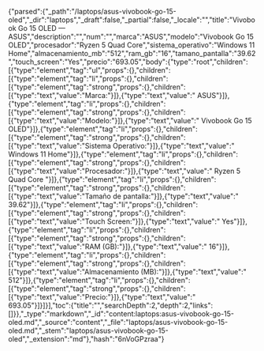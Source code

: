 {"parsed":{"_path":"/laptops/asus-vivobook-go-15-oled","_dir":"laptops","_draft":false,"_partial":false,"_locale":"","title":"Vivobook Go 15 OLED — ASUS","description":"","num":"","marca":"ASUS","modelo":"Vivobook Go 15 OLED","procesador":"Ryzen 5 Quad Core","sistema_operativo":"Windows 11 Home","almacenamiento_mb":"512","ram_gb":"16","tamano_pantalla":"39.62","touch_screen":"Yes","precio":"693.05","body":{"type":"root","children":[{"type":"element","tag":"ul","props":{},"children":[{"type":"element","tag":"li","props":{},"children":[{"type":"element","tag":"strong","props":{},"children":[{"type":"text","value":"Marca:"}]},{"type":"text","value":" ASUS"}]},{"type":"element","tag":"li","props":{},"children":[{"type":"element","tag":"strong","props":{},"children":[{"type":"text","value":"Modelo:"}]},{"type":"text","value":" Vivobook Go 15 OLED"}]},{"type":"element","tag":"li","props":{},"children":[{"type":"element","tag":"strong","props":{},"children":[{"type":"text","value":"Sistema Operativo:"}]},{"type":"text","value":" Windows 11 Home"}]},{"type":"element","tag":"li","props":{},"children":[{"type":"element","tag":"strong","props":{},"children":[{"type":"text","value":"Procesador:"}]},{"type":"text","value":" Ryzen 5 Quad Core "}]},{"type":"element","tag":"li","props":{},"children":[{"type":"element","tag":"strong","props":{},"children":[{"type":"text","value":"Tamaño de pantalla:"}]},{"type":"text","value":" 39.62"}]},{"type":"element","tag":"li","props":{},"children":[{"type":"element","tag":"strong","props":{},"children":[{"type":"text","value":"Touch Screen:"}]},{"type":"text","value":" Yes"}]},{"type":"element","tag":"li","props":{},"children":[{"type":"element","tag":"strong","props":{},"children":[{"type":"text","value":"RAM (GB):"}]},{"type":"text","value":" 16"}]},{"type":"element","tag":"li","props":{},"children":[{"type":"element","tag":"strong","props":{},"children":[{"type":"text","value":"Almacenamiento (MB):"}]},{"type":"text","value":" 512"}]},{"type":"element","tag":"li","props":{},"children":[{"type":"element","tag":"strong","props":{},"children":[{"type":"text","value":"Precio:"}]},{"type":"text","value":" 693.05"}]}]}],"toc":{"title":"","searchDepth":2,"depth":2,"links":[]}},"_type":"markdown","_id":"content:laptops:asus-vivobook-go-15-oled.md","_source":"content","_file":"laptops/asus-vivobook-go-15-oled.md","_stem":"laptops/asus-vivobook-go-15-oled","_extension":"md"},"hash":"6nVoGPzraa"}